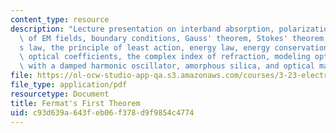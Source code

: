 ```yaml
---
content_type: resource
description: "Lecture presentation on interband absorption, polarization, transversality\
  \ of EM fields, boundary conditions, Gauss' theorem, Stokes' theorem, Snell\u2019\
  s law, the principle of least action, energy law, energy conservation, optical processes,\
  \ optical coefficients, the complex index of refraction, modeling optical constants\
  \ with a damped harmonic oscillator, amorphous silica, and optical materials."
file: https://ol-ocw-studio-app-qa.s3.amazonaws.com/courses/3-23-electrical-optical-and-magnetic-properties-of-materials-fall-2007/c93d639a643feb06f378d9f9854c4774_clean17.pdf
file_type: application/pdf
resourcetype: Document
title: Fermat's First Theorem
uid: c93d639a-643f-eb06-f378-d9f9854c4774
---
```

